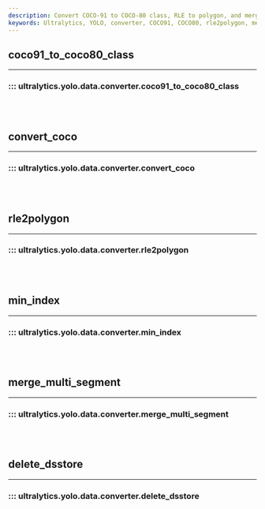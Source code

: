 ```yaml
---
description: Convert COCO-91 to COCO-80 class, RLE to polygon, and merge multi-segment images with Ultralytics YOLO data converter. Improve your object detection.
keywords: Ultralytics, YOLO, converter, COCO91, COCO80, rle2polygon, merge_multi_segment, annotations
---
```


## coco91_to_coco80_class
---

### ::: ultralytics.yolo.data.converter.coco91_to_coco80_class

<br><br>

## convert_coco
---

### ::: ultralytics.yolo.data.converter.convert_coco

<br><br>

## rle2polygon
---

### ::: ultralytics.yolo.data.converter.rle2polygon

<br><br>

## min_index
---

### ::: ultralytics.yolo.data.converter.min_index

<br><br>

## merge_multi_segment
---

### ::: ultralytics.yolo.data.converter.merge_multi_segment

<br><br>

## delete_dsstore
---

### ::: ultralytics.yolo.data.converter.delete_dsstore

<br><br>
